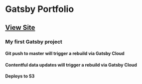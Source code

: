 # Gatsby Portfolio

## [View Site](http://www.joecoxdev.com)

### My first Gatsby project

#### Git push to master will trigger a rebuild via Gatsby Cloud
#### Contentful data updates will trigger a rebuild via Gatsby Cloud
#### Deploys to S3
